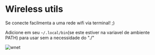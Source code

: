 # Wireless utils
Se conecte facilmenta a uma rede wifi via terminal! ;)

Adicione em seu `~/.local/bin`(se este estiver na variavel de ambiente PATH) para usar sem a necessidade do "./"

![wnet](https://user-images.githubusercontent.com/67766657/156626393-16ac01bf-656a-42c1-8c51-234a3f2eed4e.png)
